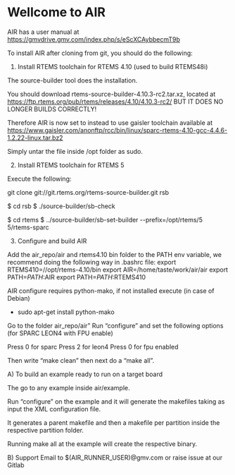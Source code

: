 # Wellcome to AIR

AIR has a user manual at https://gmvdrive.gmv.com/index.php/s/eScXCAybbecmT9b

To install AIR after cloning from git, you should do the following:

1) Install RTEMS toolchain for RTEMS 4.10 (used to build RTEMS48i)

The source-builder tool does the installation.

You should download rtems-source-builder-4.10.3-rc2.tar.xz, located at https://ftp.rtems.org/pub/rtems/releases/4.10/4.10.3-rc2/
BUT IT DOES NO LONGER BUILDS CORRECTLY!

Therefore AIR is now set to instead to use gaisler toolchain available at
https://www.gaisler.com/anonftp/rcc/bin/linux/sparc-rtems-4.10-gcc-4.4.6-1.2.22-linux.tar.bz2

Simply untar the file inside /opt folder as sudo.

2) Install RTEMS toolchain for RTEMS 5

Execute the following:

git clone git://git.rtems.org/rtems-source-builder.git rsb

$ cd rsb
$ ./source-builder/sb-check

$ cd rtems
$ ../source-builder/sb-set-builder --prefix=/opt/rtems/5 5/rtems-sparc

3) Configure and build AIR

Add the air_repo/air and rtems4.10 bin folder to the PATH env variable, we recommend doing the following way in .bashrc file:
export RTEMS410=//opt/rtems-4.10/bin
export AIR=/home/taste/work/air/air
export PATH=$PATH:$AIR
export PATH=$PATH:$RTEMS410


AIR configure requires python-mako, if not installed execute (in case of Debian)
- sudo apt-get install python-mako


Go to the folder air_repo/air”
Run “configure” and set the following options (for SPARC LEON4 with FPU enable)

Press 0 for sparc
Press 2 for leon4
Press 0 for fpu enabled

Then write “make clean” then next do a “make all”.

A) To build an example ready to run on a target board

The go to any example inside air/example.
 
Run “configure” on the example and it will generate the makefiles taking as input the XML configuration file.
 
It generates a parent makefile and then a makefile per partition inside the respective partition folder.
 
Running make all at the example will create the respective binary.

B) Support
Email to $(AIR_RUNNER_USER)@gmv.com or raise issue at our Gitlab
